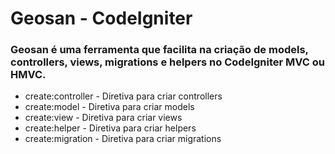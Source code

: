 # Geosan - CodeIgniter
### Geosan é uma ferramenta que facilita na criação de models, controllers, views, migrations e helpers no CodeIgniter MVC ou HMVC.

 - create:controller -	Diretiva para criar controllers
 - create:model - Diretiva para criar models 
 - create:view - Diretiva para criar views 
 - create:helper - Diretiva para criar helpers 
 - create:migration - Diretiva para criar migrations 
